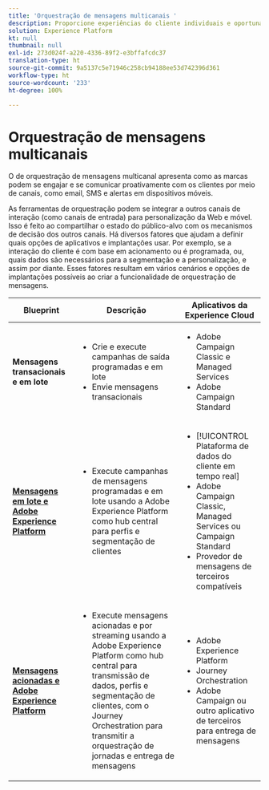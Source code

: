```yaml
---
title: 'Orquestração de mensagens multicanais '
description: Proporcione experiências do cliente individuais e oportunas em todos os canais.
solution: Experience Platform
kt: null
thumbnail: null
exl-id: 273d024f-a220-4336-89f2-e3bffafcdc37
translation-type: ht
source-git-commit: 9a5137c5e71946c258cb94188ee53d742396d361
workflow-type: ht
source-wordcount: '233'
ht-degree: 100%

---
```


# Orquestração de mensagens multicanais

O de orquestração de mensagens multicanal apresenta como as marcas podem se engajar e se comunicar proativamente com os clientes por meio de canais, como email, SMS e alertas em dispositivos móveis.

As ferramentas de orquestração podem se integrar a outros canais de interação (como canais de entrada) para personalização da Web e móvel. Isso é feito ao compartilhar o estado do público-alvo com os mecanismos de decisão dos outros canais. Há diversos fatores que ajudam a definir quais opções de aplicativos e implantações usar. Por exemplo, se a interação do cliente é com base em acionamento ou é programada, ou, quais dados são necessários para a segmentação e a personalização, e assim por diante. Esses fatores resultam em vários cenários e opções de implantações possíveis ao criar a funcionalidade de orquestração de mensagens.


| Blueprint | Descrição | Aplicativos da Experience Cloud |
|---|---|---|
| **Mensagens transacionais e em lote** | <ul><li>Crie e execute campanhas de saída programadas e em lote</li><li>Envie mensagens transacionais</li></ul> | <ul><li>Adobe Campaign Classic e Managed Services</li><li>Adobe Campaign Standard</li></ul> |
| **[Mensagens em lote e Adobe Experience Platform](batch-messaging.md)** | <ul><li>Execute campanhas de mensagens programadas e em lote usando a Adobe Experience Platform como hub central para perfis e segmentação de clientes</li></ul> | <ul><li>[!UICONTROL Plataforma de dados do cliente em tempo real]</li><li>Adobe Campaign Classic, Managed Services ou Campaign Standard</li><li>Provedor de mensagens de terceiros compatíveis</li></ul> |
| **[Mensagens acionadas e Adobe Experience Platform](triggered-messaging.md)** | <ul><li>Execute mensagens acionadas e por streaming usando a Adobe Experience Platform como hub central para transmissão de dados, perfis e segmentação de clientes, com o Journey Orchestration para transmitir a orquestração de jornadas e entrega de mensagens</li></ul> | <ul><li>Adobe Experience Platform</li><li>Journey Orchestration</li><li>Adobe Campaign ou outro aplicativo de terceiros para entrega de mensagens</li></ul> |
